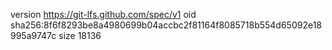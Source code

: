 version https://git-lfs.github.com/spec/v1
oid sha256:8f6f8293be8a4980699b04accbc2f81164f8085718b554d65092e18995a9747c
size 18136
